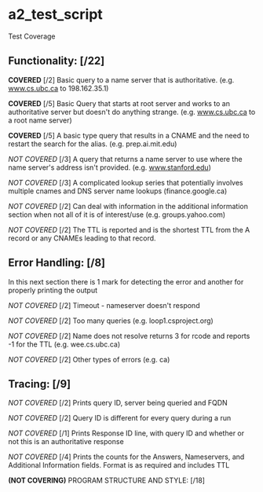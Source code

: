 # a2_test_script

Test Coverage

Functionality: [/22]
------
   **COVERED**
   [/2] Basic query to a name server that is authoritative.
   	(e.g. www.cs.ubc.ca to 198.162.35.1)

   **COVERED** 
   [/5] Basic Query that starts at root server and works to an authoritative server but doesn't do anything strange. (e.g. www.cs.ubc.ca to a root name server)

   **COVERED**
   [/5] A basic type query that results in a CNAME and the need to restart the search for the alias. (e.g. prep.ai.mit.edu)

   *NOT COVERED*
   [/3] A query that returns a name server to use where the name server's address isn't provided. (e.g. www.stanford.edu)

   *NOT COVERED*
   [/3] A complicated lookup series that potentially involves multiple cnames and DNS server name lookups (finance.google.ca)

   *NOT COVERED*
   [/2] Can deal with information in the additional information section when not all of it is of interest/use (e.g. groups.yahoo.com)
  
   *NOT COVERED* 
   [/2] The TTL is reported and is the shortest TTL from the A record or any CNAMEs leading to that record.  





Error Handling: [/8]
------
   In this next section there is 1 mark for detecting the error and
   another for properly printing the output
   
   *NOT COVERED*
   [/2] Timeout - nameserver doesn't respond

   *NOT COVERED*
   [/2] Too many queries (e.g. loop1.csproject.org)

   *NOT COVERED*
   [/2] Name does not resolve returns 3 for rcode and reports -1 for the TTL (e.g. wee.cs.ubc.ca)

   *NOT COVERED*
   [/2] Other types of errors (e.g. ca)
  



Tracing: [/9]
------
  *NOT COVERED*
  [/2] Prints query ID, server being queried and FQDN
  
  *NOT COVERED*
  [/2] Query ID is different for every query during a run
  
  *NOT COVERED*
  [/1] Prints Response ID line, with query ID and whether or not this is an authoritative response

  *NOT COVERED*
  [/4] Prints the counts for the Answers, Nameservers, and Additional
  Information fields. Format is as required and includes TTL





**(NOT COVERING)**
PROGRAM STRUCTURE AND STYLE: [/18]
